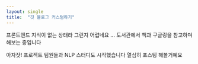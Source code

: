 ```yaml
---
layout: single
title:  "깃 블로그 커스텀하기"
---
```


프론트엔드 지식이 없는 상태라 그런지 어렵네요 ...
도서관에서 책과 구글링을 참고하며 해보는 중입니다

아자잣!
프로젝트 팀원들과 NLP 스터디도 시작했습니다
열심히 포스팅 해볼거예요
